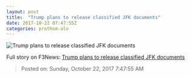 ```yaml
---
layout: post
title:  "Trump plans to release classified JFK documents"
date: 2017-10-22 07:47:55Z
categories: prothom-alo
---
```


![Trump plans to release classified JFK documents](http://en.prothom-alo.com/contents/cache/images/1200x630x1/uploads/media/2017/10/22/66819ffbaa2e9fa6de8105a228b798d8-Kennedy.jpg?jadewits_media_id=152927)




Full story on F3News: [Trump plans to release classified JFK documents](http://www.f3nws.com/n/PmqxUG)

> Posted on: Sunday, October 22, 2017 7:47:55 AM
